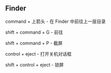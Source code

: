 Finder
------

command + 上箭头 - 在 Finder 中前往上一层目录

shift + command + G - 前往

shift + command + P - 截屏

control + eject - 打开关机对话框

shift + control + eject - 锁屏
